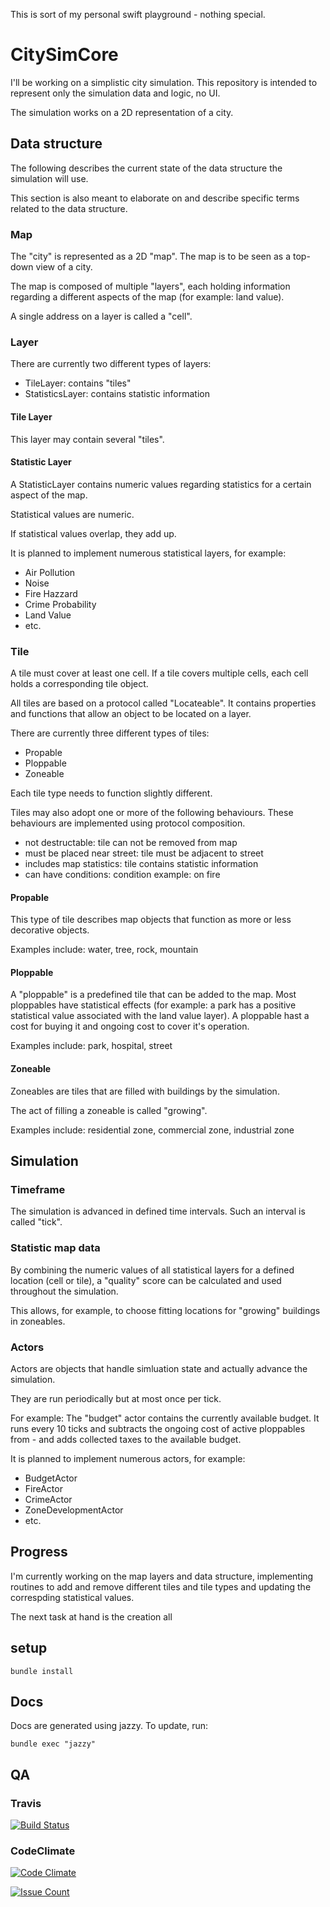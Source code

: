 This is sort of my personal swift playground - nothing special.

# CitySimCore

I'll be working on a simplistic city simulation. This repository
is intended to represent only the simulation data and logic, no UI.

The simulation works on a 2D representation of a city.

## Data structure

The following describes the current state of the data structure
the simulation will use.

This section is also meant to elaborate on and describe
specific terms related to the data structure.

### Map

The "city" is represented as a 2D "map". The map is to be seen as a
top-down view of a city.

The map is composed of multiple "layers", each holding information
regarding a different aspects of the map (for example: land value).

A single address on a layer is called a "cell".

### Layer

There are currently two different types of layers:

* TileLayer: contains "tiles"
* StatisticsLayer: contains statistic information

#### Tile Layer

This layer may contain several "tiles".

#### Statistic Layer

A StatisticLayer contains numeric values regarding statistics for
a certain aspect of the map.

Statistical values are numeric.

If statistical values overlap, they add up.

It is planned to implement numerous statistical layers, for example:

* Air Pollution
* Noise
* Fire Hazzard
* Crime Probability
* Land Value
* etc.

### Tile

A tile must cover at least one cell.
If a tile covers multiple cells, each cell holds a corresponding
tile object.

All tiles are based on a protocol called "Locateable". It contains
properties and functions that allow an object to be located on
a layer.

There are currently three different types of tiles:

* Propable
* Ploppable
* Zoneable

Each tile type needs to function slightly different.

Tiles may also adopt one or more of the following behaviours.
These behaviours are implemented using protocol composition.

* not destructable: tile can not be removed from map
* must be placed near street: tile must be adjacent to street
* includes map statistics: tile contains statistic information
* can have conditions: condition example: on fire

#### Propable

This type of tile describes map objects that function as
more or less decorative objects.

Examples include: water, tree, rock, mountain

#### Ploppable

A "ploppable" is a predefined tile that can be added to the map.
Most ploppables have statistical effects (for example: a park has
a positive statistical value associated with the land value layer).
A ploppable hast a cost for buying it and 
ongoing cost to cover it's operation.

Examples include: park, hospital, street

#### Zoneable

Zoneables are tiles that are filled with buildings by the simulation.

The act of filling a zoneable is called "growing".

Examples include: residential zone, commercial zone, industrial zone

## Simulation

### Timeframe

The simulation is advanced in defined time intervals.
Such an interval is called "tick".

### Statistic map data

By combining the numeric values of all statistical layers for
a defined location (cell or tile), a "quality" score can be
calculated and used throughout the simulation.

This allows, for example, to choose fitting locations for
"growing" buildings in zoneables.

### Actors

Actors are objects that handle simluation state and actually advance
the simulation.

They are run periodically but at most once per tick.

For example: The "budget" actor contains the currently available budget.
It runs every 10 ticks and subtracts the ongoing cost of active ploppables
from - and adds collected taxes to the available budget.

It is planned to implement numerous actors, for example:

* BudgetActor
* FireActor
* CrimeActor
* ZoneDevelopmentActor
* etc.

## Progress

I'm currently working on the map layers and data structure,
implementing routines to add and remove different tiles
and tile types and updating the correspding statistical values.

The next task at hand is the creation all

## setup

    bundle install

## Docs

Docs are generated using jazzy. To update, run:

    bundle exec "jazzy"

## QA

### Travis

[![Build Status](https://travis-ci.org/SteveRohrlack/CitySimCore.svg?branch=master)](https://travis-ci.org/SteveRohrlack/CitySimCore)

### CodeClimate

[![Code Climate](https://codeclimate.com/github/SteveRohrlack/CitySimCore/badges/gpa.svg)](https://codeclimate.com/github/SteveRohrlack/CitySimCore)

[![Issue Count](https://codeclimate.com/github/SteveRohrlack/CitySimCore/badges/issue_count.svg)](https://codeclimate.com/github/SteveRohrlack/CitySimCore)
